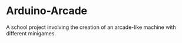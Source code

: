 # Arduino-Arcade
A school project involving the creation of an arcade-like machine with different minigames.
